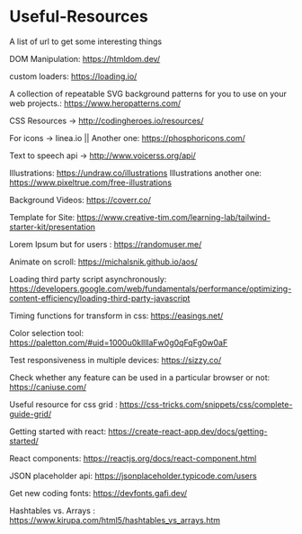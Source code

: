 # Useful-Resources
A list of url to get some interesting things

DOM Manipulation: https://htmldom.dev/

custom loaders: https://loading.io/

A collection of repeatable SVG background patterns for you to use on your web projects.: https://www.heropatterns.com/

CSS Resources -> http://codingheroes.io/resources/

For icons -> linea.io || Another one: https://phosphoricons.com/

Text to speech api -> http://www.voicerss.org/api/

Illustrations: https://undraw.co/illustrations 
Illustrations another one: https://www.pixeltrue.com/free-illustrations

Background Videos: https://coverr.co/

Template for Site: https://www.creative-tim.com/learning-lab/tailwind-starter-kit/presentation

Lorem Ipsum but for users : https://randomuser.me/

Animate on scroll: https://michalsnik.github.io/aos/

Loading third party script asynchronously: https://developers.google.com/web/fundamentals/performance/optimizing-content-efficiency/loading-third-party-javascript

Timing functions for transform in css: https://easings.net/

Color selection tool: https://paletton.com/#uid=1000u0kllllaFw0g0qFqFg0w0aF

Test responsiveness in multiple devices: https://sizzy.co/

Check whether any feature can be used in a particular browser or not: https://caniuse.com/

Useful resource for css grid : https://css-tricks.com/snippets/css/complete-guide-grid/

Getting started with react: https://create-react-app.dev/docs/getting-started/

React components: https://reactjs.org/docs/react-component.html

JSON placeholder api: https://jsonplaceholder.typicode.com/users

Get new coding fonts: https://devfonts.gafi.dev/

Hashtables vs. Arrays : https://www.kirupa.com/html5/hashtables_vs_arrays.htm
